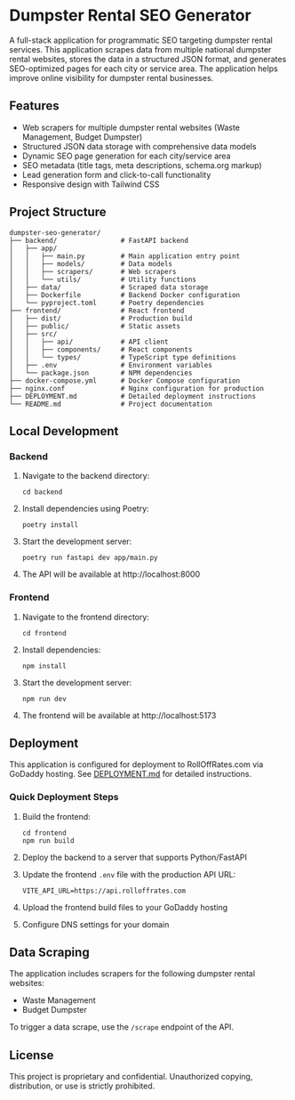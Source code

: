 # Dumpster Rental SEO Generator

A full-stack application for programmatic SEO targeting dumpster rental services. This application scrapes data from multiple national dumpster rental websites, stores the data in a structured JSON format, and generates SEO-optimized pages for each city or service area. The application helps improve online visibility for dumpster rental businesses.

## Features

- Web scrapers for multiple dumpster rental websites (Waste Management, Budget Dumpster)
- Structured JSON data storage with comprehensive data models
- Dynamic SEO page generation for each city/service area
- SEO metadata (title tags, meta descriptions, schema.org markup)
- Lead generation form and click-to-call functionality
- Responsive design with Tailwind CSS

## Project Structure

```
dumpster-seo-generator/
├── backend/                # FastAPI backend
│   ├── app/
│   │   ├── main.py         # Main application entry point
│   │   ├── models/         # Data models
│   │   ├── scrapers/       # Web scrapers
│   │   └── utils/          # Utility functions
│   ├── data/               # Scraped data storage
│   ├── Dockerfile          # Backend Docker configuration
│   └── pyproject.toml      # Poetry dependencies
├── frontend/               # React frontend
│   ├── dist/               # Production build
│   ├── public/             # Static assets
│   ├── src/
│   │   ├── api/            # API client
│   │   ├── components/     # React components
│   │   └── types/          # TypeScript type definitions
│   ├── .env                # Environment variables
│   └── package.json        # NPM dependencies
├── docker-compose.yml      # Docker Compose configuration
├── nginx.conf              # Nginx configuration for production
├── DEPLOYMENT.md           # Detailed deployment instructions
└── README.md               # Project documentation
```

## Local Development

### Backend

1. Navigate to the backend directory:
   ```
   cd backend
   ```

2. Install dependencies using Poetry:
   ```
   poetry install
   ```

3. Start the development server:
   ```
   poetry run fastapi dev app/main.py
   ```

4. The API will be available at http://localhost:8000

### Frontend

1. Navigate to the frontend directory:
   ```
   cd frontend
   ```

2. Install dependencies:
   ```
   npm install
   ```

3. Start the development server:
   ```
   npm run dev
   ```

4. The frontend will be available at http://localhost:5173

## Deployment

This application is configured for deployment to RollOffRates.com via GoDaddy hosting. See [DEPLOYMENT.md](DEPLOYMENT.md) for detailed instructions.

### Quick Deployment Steps

1. Build the frontend:
   ```
   cd frontend
   npm run build
   ```

2. Deploy the backend to a server that supports Python/FastAPI

3. Update the frontend `.env` file with the production API URL:
   ```
   VITE_API_URL=https://api.rolloffrates.com
   ```

4. Upload the frontend build files to your GoDaddy hosting

5. Configure DNS settings for your domain

## Data Scraping

The application includes scrapers for the following dumpster rental websites:

- Waste Management
- Budget Dumpster

To trigger a data scrape, use the `/scrape` endpoint of the API.

## License

This project is proprietary and confidential. Unauthorized copying, distribution, or use is strictly prohibited.
